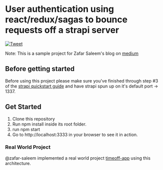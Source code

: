 # User authentication using react/redux/sagas to bounce requests off a strapi server
[![Tweet](https://img.shields.io/twitter/url/http/shields.io.svg?style=social)](https://twitter.com/intent/tweet?text=How%20to%20set%20up%20user%20authentication%20using%20React%20Redux%20and%20Redux%20Saga&url=https://medium.freecodecamp.org/login-using-react-redux-redux-saga-86b26c8180e)

Note: This is a sample project for Zafar Saleem's blog on [medium](https://medium.com/@zafarsaleem/login-using-react-redux-redux-saga-86b26c8180e)

## Before getting started
Before using this project please make sure you've finished through step #3 of the [strapi quickstart guide](https://strapi.io/documentation/3.x.x/getting-started/quick-start.html#_3-create-an-admin-user) and have strapi spun up on it's default port -> 1337.

## Get Started
1. Clone this repository
2. Run npm install inside its root folder.
3. run npm start
4. Go to http://localhost:3333 in your browser to see it in action.

### Real World Project
@zafar-saleem implemented a real world project [timeoff-app](https://github.com/zafar-saleem/timeoff-app) using this architecture.
